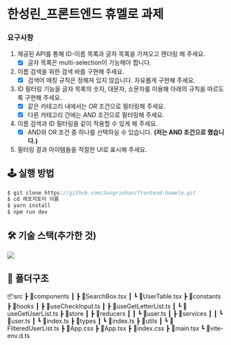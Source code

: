 # 한성린_프론트엔드 휴멜로 과제


### 요구사항

1. 제공된 API를 통해 ID-이름 목록과 글자 목록을 가져오고 렌더링 해 주세요.
    - [x] 글자 목록은 multi-selection이 가능해야 합니다.
2. 이름 검색을 위한 검색 바를 구현해 주세요.
    - [x] 검색어 매칭 규칙은 정해져 있지 않습니다. 자유롭게 구현해 주세요.
3. ID 필터링 기능을 글자 목록의 숫자, 대문자, 소문자를 이용해 아래의 규칙을 따르도록 구현해 주세요.
    - [x] 같은 카테고리 내에서는 *OR* 조건으로 필터링해 주세요.
    - [x] 다른 카테고리 간에는 *AND* 조건으로 필터링해 주세요.
4. 이름 검색과 ID 필터링을 같이 적용할 수 있게 해 주세요.
    - [x] AND와 OR 조건 중 하나를 선택하실 수 있습니다. **(저는 AND 조건으로 했습니다.)**
5. 필터링 결과 아이템들을 적절한 UI로 표시해 주세요.


## 🕹️ 실행 방법
```ts
$ git clone https://github.com/Sungrinhan/frontend-humelo.git
$ cd 레포지토리 이름
$ yarn install
$ npm run dev
```
## 🛠️ 기술 스택(추가한 것)
<!-- Redux Toolkit -->
<img src="https://img.shields.io/badge/redux tooklit-764ABC?style=for-the-badge&logo=redux&logoColor=white">


## 📂 폴더구조
📦src
 ┣ 📂components
 ┃ ┣ 📜SearchBox.tsx
 ┃ ┗ 📜UserTable.tsx
 ┣ 📂constants
 ┣ 📂hooks
 ┃ ┣ 📜useCheckInput.ts
 ┃ ┣ 📜useGetLetterList.ts
 ┃ ┗ 📜useGetUserList.ts
 ┣ 📂store
 ┃ ┣ 📂reducers
 ┃ ┃ ┗ 📜user.ts
 ┃ ┣ 📂services
 ┃ ┃ ┗ 📜user.ts
 ┃ ┗ 📜index.ts
 ┣ 📂types
 ┃ ┗ 📜index.ts
 ┣ 📂utils
 ┃ ┗ 📜FilteredUserList.ts
 ┣ 📜App.css
 ┣ 📜App.tsx
 ┣ 📜index.css
 ┣ 📜main.tsx
 ┗ 📜vite-env.d.ts
